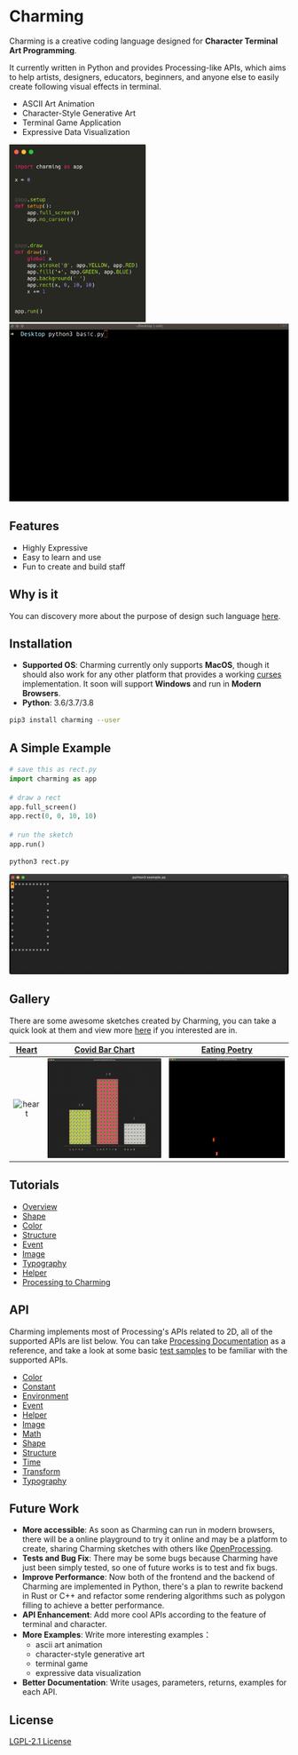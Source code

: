 # Charming

Charming is a creative coding language designed for **Character Terminal Art Programming**.

It currently written in Python and provides Processing-like APIs, which aims to help artists, designers, educators, beginners, and anyone else to easily create following visual effects in terminal.

- ASCII Art Animation
- Character-Style Generative Art
- Terminal Game Application
- Expressive Data Visualization

<a href="https://charming-art.github.io/"><img src="https://raw.githubusercontent.com/charming-art/public-files/master/home_code.png" alt="Charming" height="320"></a>&ensp;
<a href="https://charming-art.github.io/"><img src="https://raw.githubusercontent.com/charming-art/public-files/master/welcome.gif" alt="Charming" height="320"></a>

## Features

- Highly Expressive
- Easy to learn and use
- Fun to create and build staff

## Why is it

You can discovery more about the purpose of design such language [here](./docs/why-is-it.md).

## Installation

- **Supported OS**: Charming currently only supports **MacOS**, though it should also work for any other platform that provides a working [curses](https://docs.python.org/3/howto/curses.html) implementation. It soon will support **Windows** and run in **Modern Browsers**.
- **Python**: 3.6/3.7/3.8

```bash
pip3 install charming --user
```

## A Simple Example

```py
# save this as rect.py
import charming as app

# draw a rect
app.full_screen()
app.rect(0, 0, 10, 10)

# run the sketch
app.run()
```

```bash
python3 rect.py
```

![get started](https://raw.githubusercontent.com/charming-art/public-files/master/get_started.png)

## Gallery

There are some awesome sketches created by Charming, you can take a quick look at them and view more [here](./docs/examples/readme.md) if you interested are in.

|  [Heart](./docs/examples/heart.md)   |  [Covid Bar Chart](./docs/examples/barchart.md) |  [Eating Poetry](./docs/examples/snake.md) |
|  :--:  |  :--: | :--:  |
| <img src="https://raw.githubusercontent.com/charming-art/public-files/master/example_heart.gif" height="180px" alt="heart" />|<img src="https://raw.githubusercontent.com/charming-art/public-files/master/example_barchart.png" height="180px" alt="bar chart" />|<img src="https://raw.githubusercontent.com/charming-art/public-files/master/example_snake.gif" alt="snake" height="180px" /> |

## Tutorials

- [Overview](./docs/tutorials/overview.md)
- [Shape](./docs/tutorials/shape.md)
- [Color](./docs/tutorials/color.md)
- [Structure](./docs/tutorials/stucture.md)
- [Event](./docs/tutorials/event.md)
- [Image](./docs/tutorials/image.md)
- [Typography](./docs/tutorials/typography.md)
- [Helper](./docs/tutorials/helper.md)
- [Processing to Charming](./docs/tutorials/processing-to-charming.md)

## API

Charming implements most of Processing's APIs related to 2D, all of the supported APIs are list below. You can take [Processing Documentation](https://processing.org/reference/) as a reference, and take a look at some basic [test samples](https://github.com/charming-art/charming/blob/master/tests/) to be familiar with the supported APIs.

- [Color](./docs/api/color.md)
- [Constant](./docs/api/constant.md)
- [Environment](./docs/api/environment.md)
- [Event](./docs/api/event.md)
- [Helper](./docs/api/helper.md)
- [Image](./docs/api/image.md)
- [Math](./docs/api/math.md)
- [Shape](./docs/api/shape.md)
- [Structure](./docs/api/structure.md)
- [Time](./docs/api/time.md)
- [Transform](./docs/api/transform.md)
- [Typography](./docs/api/typography.md)

## Future Work

- **More accessible**: As soon as Charming can run in modern browsers, there will be a online playground to try it online and may be a platform to create, sharing Charming sketches with others like [OpenProcessing](https://www.openprocessing.org/).
- **Tests and Bug Fix**: There may be some bugs because Charming have just been simply tested, so one of future works is to test and fix bugs.
- **Improve Performance**: Now both of the frontend and the backend of Charming are implemented in Python, there's a plan to rewrite backend in Rust or C++ and refactor some rendering algorithms such as polygon filling to achieve a better performance.
- **API Enhancement**: Add more cool APIs according to the feature of terminal and character.
- **More Examples**: Write more interesting examples：
  - ascii art animation
  - character-style generative art
  - terminal game
  - expressive data visualization
- **Better Documentation**: Write usages, parameters, returns, examples for each API.
  
## License

[LGPL-2.1 License](https://github.com/charming-art/charming/blob/master/LICENSE)